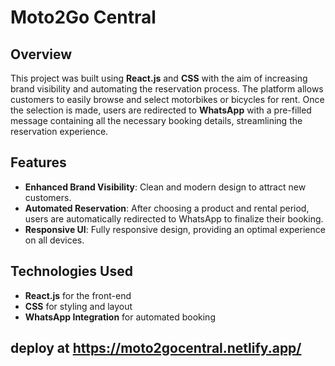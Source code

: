 # Moto2Go Central

## Overview

This project was built using **React.js** and **CSS** with the aim of increasing brand visibility and automating the reservation process. The platform allows customers to easily browse and select motorbikes or bicycles for rent. Once the selection is made, users are redirected to **WhatsApp** with a pre-filled message containing all the necessary booking details, streamlining the reservation experience.

## Features

- **Enhanced Brand Visibility**: Clean and modern design to attract new customers.
- **Automated Reservation**: After choosing a product and rental period, users are automatically redirected to WhatsApp to finalize their booking.
- **Responsive UI**: Fully responsive design, providing an optimal experience on all devices.
  
## Technologies Used

- **React.js** for the front-end
- **CSS** for styling and layout
- **WhatsApp Integration** for automated booking


## deploy at  https://moto2gocentral.netlify.app/
